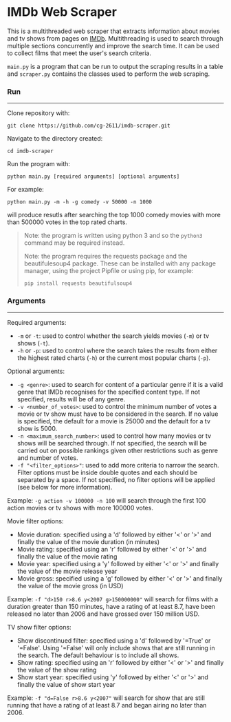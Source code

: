 # IMDb Web Scraper

This is a multithreaded web scraper that extracts information about movies and tv shows from pages on [IMDb](https://www.imdb.com/).
Multithreading is used to search through multiple sections concurrently and improve the search time. It can be used to collect films that meet the user's search criteria.

`main.py` is a program that can be run to output the scraping results in a table and `scraper.py` contains the classes used to perform the web scraping.


### Run
---
Clone repository with:
```
git clone https://github.com/cg-2611/imdb-scraper.git
```
Navigate to the directory created:
```
cd imdb-scraper
```
Run the program with:
```
python main.py [required arguments] [optional arguments]
```
For example:
```
python main.py -m -h -g comedy -v 50000 -n 1000
```
will produce resutls after searching the top 1000 comedy movies with more than 500000 votes in the top rated charts.

> Note: the program is written using python 3 and so the `python3` command may be required instead.
>
> Note: the program requires the requests package and the beautifulesoup4 package. These can be installed with any package manager, using the project Pipfile or using pip, for example:
> ```
> pip install requests beautifulsoup4
> ```


### Arguments
---
Required arguments:
- `-m` or `-t`: used to control whether the search yields movies (`-m`) or tv shows (`-t`).
- `-h` or `-p`: used to control where the search takes the results from either the highest rated charts (`-h`) or the current most popular charts (`-p`).

Optional arguments:
- `-g <genre>`: used to search for content of a particular genre if it is a valid genre that IMDb recognises for the specified content type. If not specified, results will be of any genre.
- `-v <number_of_votes>`: used to control the minimum number of votes a movie or tv show must have to be considered in the search. If no value is specified, the default for a movie is 25000 and the default for a tv show is 5000.
- `-n <maximum_search_number>`: used to control how many movies or tv shows will be searched through. If not specified, the search will be carried out on possible rankings given other restrictions such as genre and number of votes.
- `-f "<filter_options>"`: used to add more criteria to narrow the search. Filter options must be inside double quotes and each should be separated by a space. If not specified, no filter options will be applied (see below for more information).

Example: `-g action -v 100000 -n 100` will search through the first 100 action movies or tv shows with more 100000 votes.

Movie filter options:
- Movie duration: specified using a 'd' followed by either '<' or '>' and finally the value of the movie duration (in minutes)
- Movie rating: specified using an 'r' followed by either '<' or '>' and finally the value of the movie rating
- Movie year: specified using a 'y' followed by either '<' or '>' and finally the value of the movie release year
- Movie gross: specified using a 'g' followed by either '<' or '>' and finally the value of the movie gross (in USD)

Example: `-f "d>150 r>8.6 y<2007 g>150000000"` will search for films with a duration greater than 150 minutes, have a rating of at least 8.7, have been released no later than 2006 and have grossed over 150 million USD.

TV show filter options:
- Show discontinued filter: specified using a 'd' followed by '=True' or '=False'. Using '=False' will only include shows that are still running in the search. The default behaviour is to include all shows.
-  Show rating: specified using an 'r' followed by either '<' or '>' and finally the value of the show rating
-  Show start year: specified using 'y' followed by either '<' or '>' and finally the value of show start year

Example: `-f "d=False r>8.6 y<2007"` will search for show that are still running that have a rating of at least 8.7 and began airing no later than 2006.
